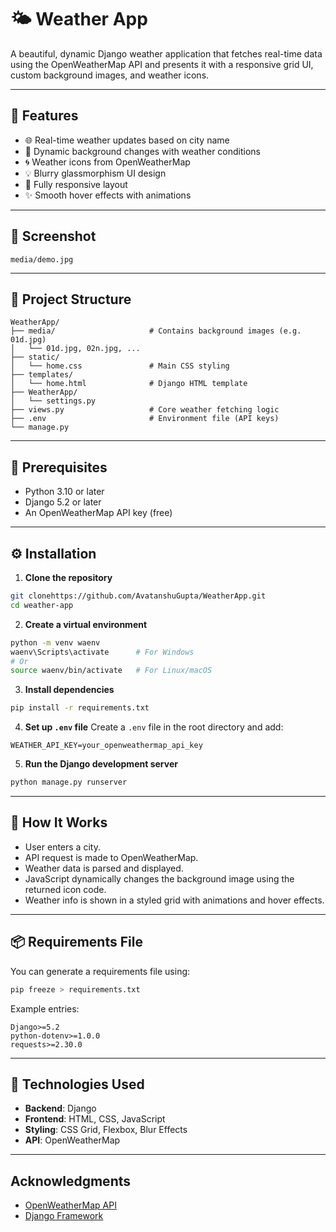 
# 🌤️ Weather App

A beautiful, dynamic Django weather application that fetches real-time data using the OpenWeatherMap API and presents it with a responsive grid UI, custom background images, and weather icons.

---

## 🚀 Features

- 🌐 Real-time weather updates based on city name
- 🌈 Dynamic background changes with weather conditions
- 🌀 Weather icons from OpenWeatherMap
- 💡 Blurry glassmorphism UI design
- 📱 Fully responsive layout
- ✨ Smooth hover effects with animations

---

## 📸 Screenshot


```
media/demo.jpg
```

---

## 📁 Project Structure

```
WeatherApp/
├── media/                     # Contains background images (e.g. 01d.jpg)
│   └── 01d.jpg, 02n.jpg, ...
├── static/
│   └── home.css               # Main CSS styling
├── templates/
│   └── home.html              # Django HTML template
├── WeatherApp/
│   └── settings.py
├── views.py                   # Core weather fetching logic
├── .env                       # Environment file (API keys)
└── manage.py
```

---

## 🔧 Prerequisites

- Python 3.10 or later
- Django 5.2 or later
- An OpenWeatherMap API key (free)

---

## ⚙️ Installation

1. **Clone the repository**
```bash
git clonehttps://github.com/AvatanshuGupta/WeatherApp.git
cd weather-app
```

2. **Create a virtual environment**
```bash
python -m venv waenv
waenv\Scripts\activate      # For Windows
# Or
source waenv/bin/activate   # For Linux/macOS
```

3. **Install dependencies**
```bash
pip install -r requirements.txt
```

4. **Set up `.env` file**
Create a `.env` file in the root directory and add:
```
WEATHER_API_KEY=your_openweathermap_api_key
```

5. **Run the Django development server**
```bash
python manage.py runserver
```




---

## 🧠 How It Works

- User enters a city.
- API request is made to OpenWeatherMap.
- Weather data is parsed and displayed.
- JavaScript dynamically changes the background image using the returned icon code.
- Weather info is shown in a styled grid with animations and hover effects.

---

## 📦 Requirements File

You can generate a requirements file using:
```bash
pip freeze > requirements.txt
```

Example entries:
```
Django>=5.2
python-dotenv>=1.0.0
requests>=2.30.0
```

---

## 📐 Technologies Used

- **Backend**: Django
- **Frontend**: HTML, CSS, JavaScript
- **Styling**: CSS Grid, Flexbox, Blur Effects
- **API**: OpenWeatherMap

---


##  Acknowledgments

- [OpenWeatherMap API](https://openweathermap.org/api)
- [Django Framework](https://www.djangoproject.com/)
